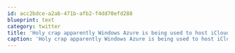```yaml
---
id: acc2bdce-a2ab-471b-afb2-f4dd70efd288
blueprint: text
category: twitter
title: 'Holy crap apparently Windows Azure is being used to host iCloud. Put that in your Mac Book Air and smoke it.'
caption: 'Holy crap apparently Windows Azure is being used to host iCloud. Put that in your Mac Book Air and smoke it.'
---
```

